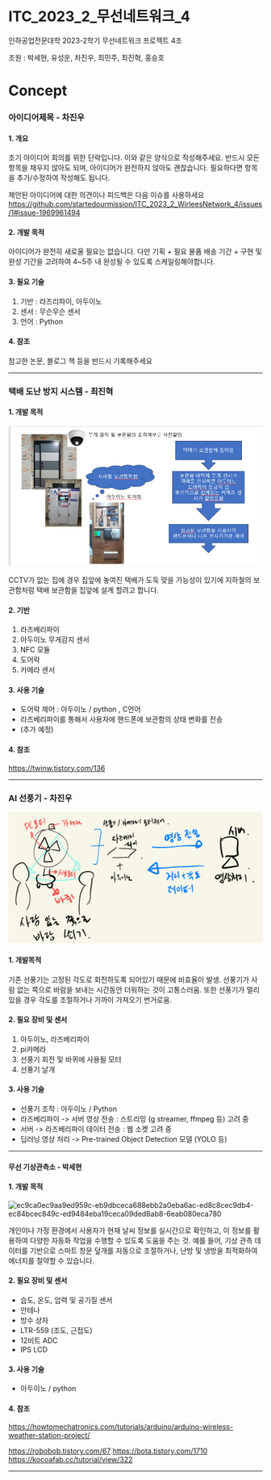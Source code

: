 # ITC_2023_2_무선네트워크_4


인하공업전문대학 2023-2학기 무선네트워크 프로젝트 4조

조원 : 박세현, 유성운, 차진우, 최민주, 최진혁, 홍승호


# Concept

### 아이디어제목 - 차진우

#### 1. 개요

초기 아이디어 회의를 위한 단락입니다.  이와 같은 양식으로 작성해주세요. 반드시 모든 항목을 채우지 않아도 되며, 아이디어가 완전하지 않아도 괜찮습니다. 필요하다면 항목을 추가/수정하여 작성해도 됩니다.  

제안된 아이디어에 대한 의견이나 피드백은 다음 이슈를 사용하세요
https://github.com/startedourmission/ITC_2023_2_WirleesNetwork_4/issues/1#issue-1969961494

#### 2. 개발 목적

아이디어가 완전히 새로울 필요는 없습니다. 다만 기획 + 필요 물품 배송 기간 +  구현 및 완성 기간을 고려하여 4~5주 내 완성될 수 있도록 스케일링해야합니다. 

#### 3. 필요 기술

1. 기반 : 라즈리파이, 아두이노
2. 센서 : 무슨무슨 센서
3. 언어 : Python

#### 4. 참조

참고한 논문, 블로그 책 등을 반드시 기록해주세요

***

### 택배 도난 방지 시스템 - 최진혁

#### 1. 개발 목적
![](https://github.com/startedourmission/ITC_2023_2_WirleesNetwork_4/blob/main/etc/%EC%B4%88%EC%95%88%20%EB%B3%B4%EA%B4%80%ED%95%A8.PNG)

CCTV가 없는 집에 경우 집앞에 놓여진 택배가 도둑 맞을 가능성이 있기에
지하철의 보관함처럼 택배 보관함을 집앞에 설계 할려고 합니다.

#### 2. 기반

1. 라즈베리파이
2. 아두이노 무게감지 센서
3. NFC 모듈
4. 도어락
5. 카메라 센서

#### 3. 사용 기술

- 도어락 제어 : 아두이노 / python , C언어
- 라즈베리파이를 통해서 사용자에 핸드폰에 보관함의 상태 변화를 전송
- (추가 예정)


#### 4. 참조
https://twinw.tistory.com/136

***

### AI 선풍기 - 차진우


![](etc/sample1.png)

#### 1. 개발목적

기존 선풍기는 고정된 각도로 회전하도록 되어있기 때문에 비효율이 발생. 선풍기가 사람 없는 쪽으로 바람을 보내는 시간동안 더워하는 것이 고통스러움. 또한 선풍기가 멀리 있을 경우 각도를 조절하거나 가까이 가져오기 번거로움.

#### 2. 필요 장비 및 센서

1. 아두이노, 라즈베리파이
2. pi카메라
3. 선풍기 회전 및 바퀴에 사용될 모터
4. 선풍기 날개

#### 3. 사용 기술

- 선풍기 조작 : 아두이노 / Python
- 라즈베리파이 -> 서버 영상 전송 : 스트리밍 (g streamer, ffmpeg 등) 고려 중
- 서버 -> 라즈베리파이 데이터 전송 : 웹 소켓 고려 중
- 딥러닝 영상 처리 -> Pre-trained Object Detection 모델 (YOLO 등)

***

#### 무선 기상관측소 - 박세현


#### 1. 개발 목적

![ec9ca0ec9aa9ed959c-eb9dbceca688ebb2a0eba6ac-ed8c8cec9db4-ec84bcec849c-ed9484eba19ceca09ded8ab8-6eab080eca780](https://github.com/startedourmission/ITC_2023_2_WirleesNetwork_4/assets/112607443/2fa28bb5-2634-4861-bf6d-d0ac3129aaf1)

개인이나 가정 환경에서 사용자가 현재 날씨 정보를 실시간으로 확인하고, 이 정보를 활용하여 다양한 자동화 작업을 수행할 수 있도록 도움을 주는 것. 예를 들어, 기상 관측 데이터를 기반으로 스마트 창문 덮개를 자동으로 조절하거나, 난방 및 냉방을 최적화하여 에너지를 절약할 수 있습니다.



#### 2. 필요 장비 및 센서

- 습도, 온도, 압력 및 공기질 센서
- 안테나
- 방수 상자
- LTR-559 (조도, 근접도)
- 12비트 ADC
- IPS LCD

#### 3. 사용 기술

- 아두이노 / python

#### 4. 참조
https://howtomechatronics.com/tutorials/arduino/arduino-wireless-weather-station-project/

https://robobob.tistory.com/67
https://bota.tistory.com/1710
https://kocoafab.cc/tutorial/view/322
***
